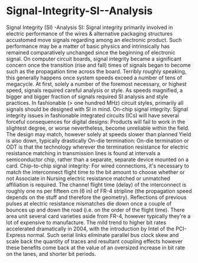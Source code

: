 # Signal-Integrity-SI--Analysis
Signal Integrity (SI) -Analysis SI:  Signal integrity primarily involved in electric performance of the wires &amp; alternative packaging structures accustomed move signals regarding among an electronic product. Such performance may be a matter of basic physics and intrinsically has remained comparatively unchanged since the beginning of electronic signal.  On computer circuit boards, signal integrity became a significant concern once the transition (rise and fall) times of signals began to become such as the propagation time across the board. Terribly roughly speaking, this generally happens once system speeds exceed a number of tens of megacycle.   At first, solely a number of  the foremost necessary, or highest speed, signals required careful analysis or style. As speeds magnified, a bigger and bigger fraction of signals required SI analysis and style practices. In fashionable (> one hundred MHz) circuit styles, primarily all signals should be designed with SI in mind.  On-chip signal integrity:  Signal integrity issues in fashionable integrated circuits (ICs) will have several forceful consequences for digital designs:  Products will fail to work in the slightest degree, or worse nevertheless, become unreliable within the field.  The design may match, however solely at speeds slower than planned  Yield is also down, typically drastically  On-die termination:  On-die termination or ODT is that the technology wherever the termination resistance for electric resistance matching in transmission lines is found at intervals a semiconductor chip, rather than a separate, separate device mounted on a card.  Chip-to-chip signal integrity:  For wired connections, it's necessary to match the interconnect flight time to the bit amount to choose whether or not Associate in Nursing electric resistance matched or unmatched affiliation is required.  The channel flight time (delay) of the interconnect is roughly one ns per fifteen cm (6 in) of FR-4 stripline (the propagation speed depends on the stuff and therefore the geometry). Reflections of previous pulses at electric resistance mismatches die down once a couple of bounces up and down the road (i.e. on the order of the flight time).   There area unit several card varieties aside from FR-4, however typically they're a lot of expensive to manufacture.  The mild trend to higher bit rates accelerated dramatically in 2004, with the introduction by Intel of the PCI-Express normal.  Such serial links eliminate parallel bus clock skew and scale back the quantity of traces and resultant coupling effects however these benefits come back at the value of an oversized increase in bit rate on the lanes, and shorter bit periods.
